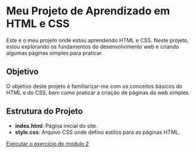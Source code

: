 # Meu Projeto de Aprendizado em HTML e CSS

Este é o meu projeto onde estou aprendendo HTML e CSS. Neste projeto, estou explorando os fundamentos do desenvolvimento web e criando algumas páginas simples para praticar.

## Objetivo

O objetivo deste projeto é familiarizar-me com os conceitos básicos do HTML e do CSS, bem como praticar a criação de páginas da web simples.

## Estrutura do Projeto

- **index.html**: Página inicial do site.
- **style.css**: Arquivo CSS onde defino estilos para as páginas HTML.

<a href="https://andresobraldev.github.io/html-css/modulo2/exercicios" target="_blank">Executar o exercício do módulo 2</a>


